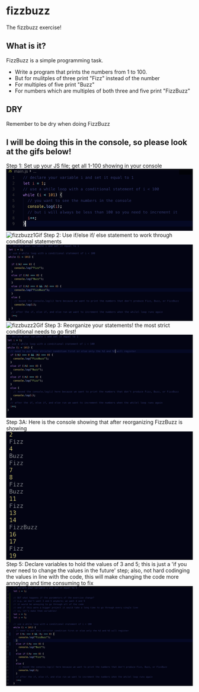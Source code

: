 # fizzbuzz
The fizzbuzz exercise!
## What is it?
FizzBuzz is a simple programming task.
- Write a program that prints the numbers from 1 to 100.
- But for mulitples of three print "Fizz" instead of the number
- For multiples of five print "Buzz"
- For numbers which are multiples of both three and five print "FizzBuzz"

## DRY
Remember to be dry when doing FizzBuzz

## I will be doing this in the console, so please look at the gifs below!
Step 1: Set up your JS file; get all 1-100 showing in your console
![fizzbuzz1](./images/fizzbuzz1.png)
![fizzbuzz1Gif](https://media.giphy.com/media/1rRk9VpVwxSKJ8nfmU/giphy.gif)
Step 2: Use if/else if/ else statement to work through conditional statements
![fizzbuzz2](./images/fizzbuzz2.png)
![fizzbuzz2Gif](https://media.giphy.com/media/2yvoQ6Hj8RBRnpK5Up/giphy.gif)
Step 3: Reorganize your statements! the most strict conditional needs to go first!
![fizzbuzz2](./images/fizzbuzz3.png)
Step 3A: Here is the console showing that after reorganizing FizzBuzz is showing
![fizzbuzz2](./images/fizzbuzz4.png)
Step 5: Declare variables to hold the values of 3 and 5; this is just a 'if you ever need to change the values in the future' step; also, not hard codinging the values in line with the code, this will make changing the code more annoying and time consuming to fix
![fizzbuzz2](./images/fizzbuzz5.png)
